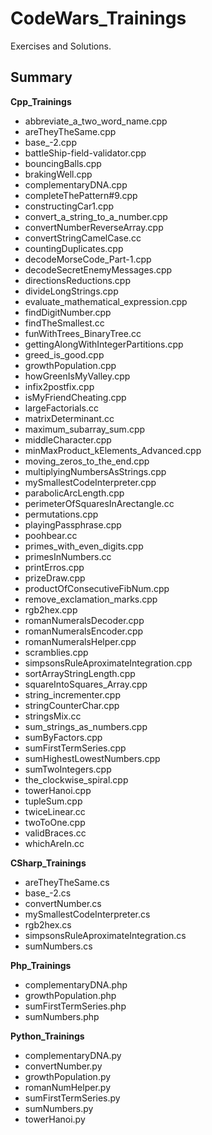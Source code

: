 # CodeWars_Trainings

Exercises and Solutions.

## Summary

**Cpp_Trainings**

- abbreviate_a_two_word_name.cpp
- areTheyTheSame.cpp
- base_-2.cpp
- battleShip-field-validator.cpp
- bouncingBalls.cpp
- brakingWell.cpp
- complementaryDNA.cpp
- completeThePattern#9.cpp
- constructingCar1.cpp
- convert_a_string_to_a_number.cpp
- convertNumberReverseArray.cpp
- convertStringCamelCase.cc
- countingDuplicates.cpp
- decodeMorseCode_Part-1.cpp
- decodeSecretEnemyMessages.cpp
- directionsReductions.cpp
- divideLongStrings.cpp
- evaluate_mathematical_expression.cpp
- findDigitNumber.cpp
- findTheSmallest.cc
- funWithTrees_BinaryTree.cc
- gettingAlongWithIntegerPartitions.cpp
- greed_is_good.cpp
- growthPopulation.cpp
- howGreenIsMyValley.cpp
- infix2postfix.cpp
- isMyFriendCheating.cpp
- largeFactorials.cc
- matrixDeterminant.cc
- maximum_subarray_sum.cpp
- middleCharacter.cpp
- minMaxProduct_kElements_Advanced.cpp
- moving_zeros_to_the_end.cpp
- multiplyingNumbersAsStrings.cpp
- mySmallestCodeInterpreter.cpp
- parabolicArcLength.cpp
- perimeterOfSquaresInArectangle.cc
- permutations.cpp
- playingPassphrase.cpp
- poohbear.cc
- primes_with_even_digits.cpp
- primesInNumbers.cc
- printErros.cpp
- prizeDraw.cpp
- productOfConsecutiveFibNum.cpp
- remove_exclamation_marks.cpp
- rgb2hex.cpp
- romanNumeralsDecoder.cpp
- romanNumeralsEncoder.cpp
- romanNumeralsHelper.cpp
- scramblies.cpp
- simpsonsRuleAproximateIntegration.cpp
- sortArrayStringLength.cpp
- squareIntoSquares_Array.cpp
- string_incrementer.cpp
- stringCounterChar.cpp
- stringsMix.cc
- sum_strings_as_numbers.cpp
- sumByFactors.cpp
- sumFirstTermSeries.cpp
- sumHighestLowestNumbers.cpp
- sumTwoIntegers.cpp
- the_clockwise_spiral.cpp
- towerHanoi.cpp
- tupleSum.cpp
- twiceLinear.cc
- twoToOne.cpp
- validBraces.cc
- whichAreIn.cc

**CSharp_Trainings**

- areTheyTheSame.cs
- base_-2.cs
- convertNumber.cs
- mySmallestCodeInterpreter.cs
- rgb2hex.cs
- simpsonsRuleAproximateIntegration.cs
- sumNumbers.cs

**Php_Trainings**

- complementaryDNA.php
- growthPopulation.php
- sumFirstTermSeries.php
- sumNumbers.php

**Python_Trainings**

- complementaryDNA.py
- convertNumber.py
- growthPopulation.py
- romanNumHelper.py
- sumFirstTermSeries.py
- sumNumbers.py
- towerHanoi.py